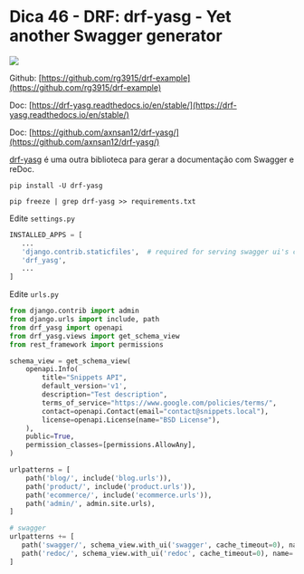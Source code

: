 # Dica 46 - DRF: drf-yasg - Yet another Swagger generator

<a href="https://youtu.be/TytDfV3PVFU">
    <img src="../.gitbook/assets/youtube.png">
</a>

Github: [https://github.com/rg3915/drf-example](https://github.com/rg3915/drf-example)

Doc: [https://drf-yasg.readthedocs.io/en/stable/](https://drf-yasg.readthedocs.io/en/stable/)

Doc: [https://github.com/axnsan12/drf-yasg/](https://github.com/axnsan12/drf-yasg/)

[drf-yasg](https://github.com/axnsan12/drf-yasg/) é uma outra biblioteca para gerar a documentação com Swagger e reDoc.

```
pip install -U drf-yasg

pip freeze | grep drf-yasg >> requirements.txt
```

Edite `settings.py`

```python
INSTALLED_APPS = [
   ...
   'django.contrib.staticfiles',  # required for serving swagger ui's css/js files
   'drf_yasg',
   ...
]
```

Edite `urls.py`

```python
from django.contrib import admin
from django.urls import include, path
from drf_yasg import openapi
from drf_yasg.views import get_schema_view
from rest_framework import permissions

schema_view = get_schema_view(
    openapi.Info(
        title="Snippets API",
        default_version='v1',
        description="Test description",
        terms_of_service="https://www.google.com/policies/terms/",
        contact=openapi.Contact(email="contact@snippets.local"),
        license=openapi.License(name="BSD License"),
    ),
    public=True,
    permission_classes=[permissions.AllowAny],
)

urlpatterns = [
    path('blog/', include('blog.urls')),
    path('product/', include('product.urls')),
    path('ecommerce/', include('ecommerce.urls')),
    path('admin/', admin.site.urls),
]

# swagger
urlpatterns += [
   path('swagger/', schema_view.with_ui('swagger', cache_timeout=0), name='schema-swagger-ui'),  # noqa E501
   path('redoc/', schema_view.with_ui('redoc', cache_timeout=0), name='schema-redoc'),  # noqa E501
]
```
